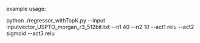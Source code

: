 example usage:

python ./regressor_withTopK.py --input inputvector_USPTO_morgan_r3_512bit.txt --n1 40 --n2 10 --act1 relu --act2 sigmoid --act3 relu 
